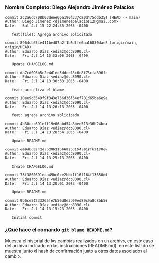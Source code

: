 ### Nombre Completo: Diego Alejandro Jiménez Palacios

```
commit 2c2a6d5708b03deee66a190f337c20d475ddb354 (HEAD -> main)
Author: Diego Jimenez <djimenezpalacios12@gmail.com>
Date:   Sat Jul 15 22:24:35 2023 -0400

   feat(file): Agrega archivo solicitado

commit 8964cb354e411bed07a2f1b2dffe6aa16830dae2 (origin/main, origin/HEAD)
Author: Eduardo Díaz <ediaz@dcc8090.cl>
Date:   Fri Jul 14 13:32:08 2023 -0400

   Update CHANGELOG.md

commit da7cd096b5c2e4d1ec5ddcc08c6c8f73cfa896fc
Author: Eduardo Diaz <ediaz@dcc8090.cl>
Date:   Fri Jul 14 13:30:33 2023 -0400

   feat: actualiza el blame

commit 10ae9d3549f9f343e736d36f34ef781d65ba6e9e
Author: Eduardo Diaz <ediaz@dcc8090.cl>
Date:   Fri Jul 14 13:26:13 2023 -0400

   feat: agrega archivo solicitado

commit 4b30cce691eff19e06abd54c8bee513e36b24bea
Author: Eduardo Díaz <ediaz@dcc8090.cl>
Date:   Fri Jul 14 13:28:54 2023 -0400

   Update README.md

commit e09dbd3542dab28621b6693cd154a018fb3130eb
Author: Eduardo Díaz <ediaz@dcc8090.cl>
Date:   Fri Jul 14 13:25:13 2023 -0400

   Create CHANGELOG.md

commit 73f3860691eca49bc0ce2bba1f16f164f13650d6
Author: Eduardo Díaz <ediaz@dcc8090.cl>
Date:   Fri Jul 14 13:20:01 2023 -0400

   Update README.md

commit 9b6ce51233265fe7b50d8e3c09ed89c9a8c8bb56
Author: Eduardo Díaz <ediaz@dcc8090.cl>
Date:   Fri Jul 14 13:15:23 2023 -0400

   Initial commit
```

### ¿Qué hace el comando `git blame README.md`?

Muestra el historial de los cambios realizados en un archivo, en este caso del archivo indicado en las instrucciones (README.md). en este listado se muestra junto el hash de confirmación junto a otros datos asociados al cambio.
